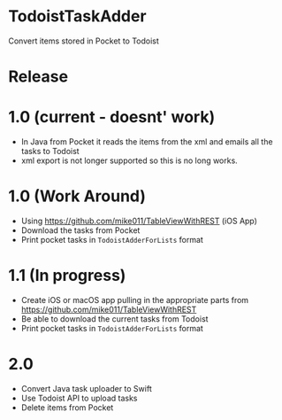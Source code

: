 TodoistTaskAdder
================
Convert items stored in Pocket to Todoist

# Release

# 1.0 (current - doesnt' work)
- In Java from Pocket it reads the items from the xml and emails all the tasks to Todoist
- xml export is not longer supported so this is no long works.

# 1.0 (Work Around)
 - Using https://github.com/mike011/TableViewWithREST (iOS App) 
 - Download the tasks from Pocket
 - Print pocket tasks in `TodoistAdderForLists` format

# 1.1 (In progress)
- Create iOS or macOS app pulling in the appropriate parts from https://github.com/mike011/TableViewWithREST
- Be able to download the current tasks from Todoist
- Print pocket tasks in `TodoistAdderForLists` format

# 2.0
- Convert Java task uploader to Swift
- Use Todoist API to upload tasks
- Delete items from Pocket
